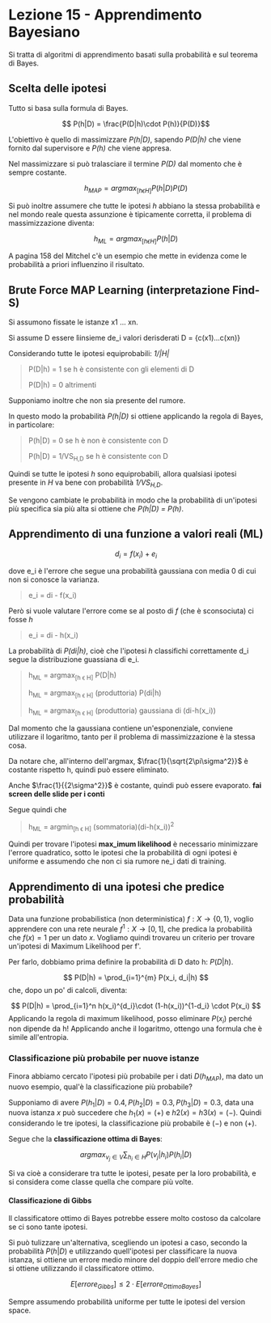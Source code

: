 # Lezione 15 - Apprendimento Bayesiano

Si tratta di algoritmi di apprendimento basati sulla probabilità e sul teorema di Bayes.

## Scelta delle ipotesi

Tutto si basa sulla formula di Bayes.

$$ P(h|D) = \frac{P(D|h)\cdot P(h)}{P(D)}$$

L'obiettivo è quello di massimizzare _P(h|D)_, sapendo _P(D|h)_ che viene fornito dal supervisore e _P(h)_ che viene appresa.

Nel massimizzare si può tralasciare il termine _P(D)_ dal momento che è sempre costante.

$$h_{MAP} = argmax_{[h ϵ H]} P(h|D)P(D)$$

Si può inoltre assumere che tutte le ipotesi _h_ abbiano la stessa probabilità e nel mondo reale questa assunzione è tipicamente corretta, il problema di massimizzazione diventa:

$$h_{ML} = argmax_{[h ϵ H]} P(h|D)$$

A pagina 158 del Mitchel c'è un esempio che mette in evidenza come le probabilità a priori influenzino il risultato.

## Brute Force MAP Learning (interpretazione Find-S)

Si assumono fissate le istanze x1 ... xn.

Si assume D essere lìinsieme de_i valori derisderati D
= {c(x1)...c(xn)}

Considerando tutte le ipotesi equiprobabili: _1/|H|_

> P(D|h) = 1 se h è consistente con gli elementi di D
>
> P(D|h) = 0 altrimenti

Supponiamo inoltre che non sia presente del rumore.

In questo modo la probabilità _P(h|D)_ si ottiene applicando la regola di Bayes, in particolare:

> P(h|D) = 0 se h è non è consistente con D
>
> P(h|D) = 1/VS<sub>H,D</sub> se h è consistente con D

Quindi se tutte le ipotesi _h_ sono equiprobabili, allora qualsiasi ipotesi presente in _H_ va bene con probabilità _1/VS<sub>H,D</sub>_.

Se vengono cambiate le probabilità in modo che la probabilità di un'ipotesi più specifica sia più alta si ottiene che _P(h|D) = P(h)_.

## Apprendimento di una funzione a valori reali (ML)

$$ d_i = f(x_i) + e_i$$

dove e_i è l'errore che segue una probabilità gaussiana con media 0 di cui non si conosce la varianza.

> e_i = di - f(x_i)

Però si vuole valutare l'errore come se al posto di _f_ (che è sconsociuta) ci fosse _h_

> e_i = di - h(x_i)

La probabilità di _P(di|h)_, cioè che l'ipotesi _h_ classifichi correttamente d_i segue la distribuzione guassiana di e_i.

> h<sub>ML</sub> = argmax<sub>[h ϵ H]</sub> P(D|h)
>
> h<sub>ML</sub> = argmax<sub>[h ϵ H]</sub> (produttoria) P(di|h)
>
> h<sub>ML</sub> = argmax<sub>[h ϵ H]</sub> (produttoria) gaussiana di (di-h(x_i))

Dal momento che la gaussiana contiene un'esponenziale, conviene utilizzare il logaritmo, tanto per il problema di massimizzazione è la stessa cosa.

Da notare che, all'interno dell'argmax, $\frac{1}{\sqrt{2\pi\sigma^2}}$ è costante rispetto h, quindi può essere eliminato.

Anche $\frac{1}{{2\sigma^2}}$ è costante, quindi può essere evaporato.
**fai screen delle slide per i conti**

Segue quindi che

> h<sub>ML</sub> = argmin<sub>[h ϵ H]</sub> (sommatoria)(di-h(x_i))<sup>2</sup>

Quindi per trovare l'ipotesi **max_imum likelihood** è necessario minimizzare l'errore quadratico, sotto le ipotesi che la probabilità di ogni ipotesi è uniforme e assumendo che non ci sia rumore ne_i dati di training.

## Apprendimento di una ipotesi che predice probabilità

Data una funzione probabilistica (non deterministica) $f: X \to \{0,1\}$, voglio apprendere con una rete neurale $f^1: X \to [0,1]$, che predica la probabilità che $f(x) = 1$ per un dato $x$. Vogliamo quindi trovareu un criterio per trovare un'ipotesi di Maximum Likelihood per f'.

Per farlo, dobbiamo prima definire la probabilità di D dato h: $P(D|h)$.

$$ P(D|h) = \prod_{i=1}^{m} P(x_i, d_i|h) $$
che, dopo un po' di calcoli, diventa:

$$ P(D|h) = \prod_{i=1}^n h(x_i)^{d_i}\cdot (1-h(x_i))^{1-d_i} \cdot P(x_i) $$
Applicando la regola di maximum likelihood, posso eliminare $P(x_i)$ perché non dipende da h! Applicando anche il logaritmo, ottengo una formula che è simile all'entropia.

### Classificazione più probabile per nuove istanze

Finora abbiamo cercato l'ipotesi più probabile per i dati $D(h_{MAP})$, ma dato un nuovo esempio, qual'è la classificazione più probabile?

Supponiamo di avere $P(h_1|D)=0.4, P(h_2|D)=0.3, P(h_3|D)=0.3$, data una nuova istanza _x_ può succedere che $h_1(x) = (+)$ e $h2(x) = h3(x) = (-)$. Quindi considerando le tre ipotesi, la classificazione più probabile è $(-)$ e non $(+)$.

Segue che la **classificazione ottima di Bayes**:

$$ arg max_{v_j \in V} \sum_{h_i \in H} P(v_j|h_i)P(h_i|D) $$

Si va cioè a considerare tra tutte le ipotesi, pesate per la loro probabilità, e si considera come classe quella che compare più volte.

#### Classificazione di Gibbs

Il classificatore ottimo di Bayes potrebbe essere molto costoso da calcolare se ci sono tante ipotesi.

Si può tulizzare un'alternativa, scegliendo un ipotesi a caso, secondo la probabilità $P(h|D)$ e utilizzando quell'ipotesi per classificare la nuova istanza, si ottiene un errore medio minore del doppio dell'errore medio che si ottiene utilizzando il classificatore ottimo.

$$ E[errore_{Gibbs}] \le 2 \cdot E[errore_{OttimoBayes}]$$

Sempre assumendo probabilità uniforme per tutte le ipotesi del version space.
